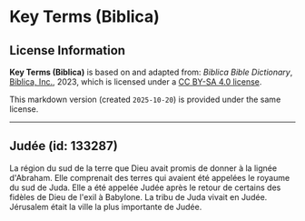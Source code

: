 # Key Terms (Biblica)

## License Information

**Key Terms (Biblica)** is based on and adapted from: _Biblica Bible Dictionary_, [Biblica, Inc.](https://www.biblica.com/), 2023, which is licensed under a [CC BY-SA 4.0 license](https://creativecommons.org/licenses/by-sa/4.0/legalcode.en).

This markdown version (created `2025-10-20`) is provided under the same license.



--------------------------------

## Judée (id: 133287)

La région du sud de la terre que Dieu avait promis de donner à la lignée d'Abraham. Elle comprenait des terres qui avaient été appelées le royaume du sud de Juda. Elle a été appelée Judée après le retour de certains des fidèles de Dieu de l'exil à Babylone. La tribu de Juda vivait en Judée. Jérusalem était la ville la plus importante de Judée.


